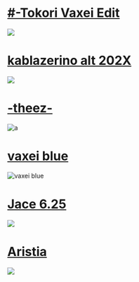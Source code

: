 # [#-Tokori Vaxei Edit](https://mellowskies.s-ul.eu/GKsP8FF5)
![](https://osu.gatari.pw/ss/HRCMS5PI.jpg)
# [kablazerino alt 202X](https://mellowskies.s-ul.eu/yn6qv6Fm)
![](https://osu.gatari.pw/ss/GTWM73GJ.jpg)
# [-theez-](https://mellowskies.s-ul.eu/cEH1xMqz)
![a](https://i.imgur.com/IABQFWP.jpg)
# [vaxei blue](https://mellowskies.s-ul.eu/BFGKyFTz)
![vaxei blue](https://i.imgur.com/40ytXRF.jpeg)
# [Jace 6.25](https://mellowskies.s-ul.eu/waPn9UiF)
![](https://osu.gatari.pw/ss/3G92XQ2Z.jpg)
# [Aristia](https://mellowskies.s-ul.eu/K865ayvg)
![](https://osu.gatari.pw/ss/5XPFIDW5.jpg)
